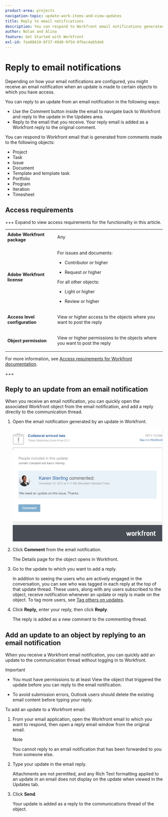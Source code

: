 ```yaml
---
product-area: projects
navigation-topic: update-work-items-and-view-updates
title: Reply to email notifications
description: You can respond to Workfront email notifications generated from comments made to projects, tasks, issues, and other objects to add replies to the original comments made in the Adobe Workfront application.
author: Nolan and Alina
feature: Get Started with Workfront
exl-id: fea88410-8f37-49d0-9f5d-9fbac4ab5de6
---
```

# Reply to email notifications

<!-- Audited: April 2024-->

Depending on how your email notifications are configured, you might receive an email notification when an update is made to certain objects to which you have access.

You can reply to an update from an email notification in the following ways:

* Use the Comment button inside the email to navigate back to Workfront and reply to the update in the Updates area.
* Reply to the email that you receive. Your reply email is added as a Workfront reply to the original comment.

<!--
>[!NOTE]
>
>Replying to updates by email is not available for environments on Cluster 6.
-->

You can respond to Workfront email that is generated from comments made to the following objects:

* Project
* Task
* Issue
* Document
* Template and template task
* Portfolio
* Program
* Iteration
* Timesheet

## Access requirements

+++ Expand to view access requirements for the functionality in this article.

<table style="table-layout:auto">
 <col> 
 <col> 
 <tbody> 
  <tr> 
   <td role="rowheader"><strong>Adobe Workfront package</strong></td> 
   <td> <p>Any</p> </td> 
  </tr> 
  <tr> 
   <td role="rowheader"><strong>Adobe Workfront license</strong></td> 
   <td> <p>For issues and documents:</p>

   <ul><li><p>Contributor or higher</p></li>
   <li><p>Request or higher</p></li></ul>

   <p>For all other objects:</p>
   <ul><li><p>Light or higher</p></li>
   <li><p>Review or higher</p></li></ul>
   
</td> 
  </tr> 
  <tr> 
   <td role="rowheader"><strong>Access level configuration</strong></td> 
   <td> <p>View or higher access to the objects where you want to post the reply</p> </td> 
  </tr> 
  <tr> 
   <td role="rowheader"><strong>Object permission</strong></td> 
   <td> <p>View or higher permissions to the objects where you want to post the reply</p> </td> 
  </tr> 
 </tbody> 
</table>

For more information, see [Access requirements for Workfront documentation](/help/quicksilver/administration-and-setup/add-users/access-levels-and-object-permissions/access-level-requirements-in-documentation.md). 

+++

<!--Old:
<table style="table-layout:auto">
 <col> 
 <col> 
 <tbody> 
  <tr> 
   <td role="rowheader"><strong>Adobe Workfront plan</strong></td> 
   <td> <p>Any</p> </td> 
  </tr> 
  <tr> 
   <td role="rowheader"><strong>Adobe Workfront license*</strong></td> 
   <td> <p>New: Contributor or higher for issues and documents; Light or higher for all other objects</p>
   <p>Current: Request or higher for issues and documents; Review or higher for all other objects</p> </td> 
  </tr> 
  <tr> 
   <td role="rowheader"><strong>Access level configuration</strong></td> 
   <td> <p>View or higher access to the objects where you want to post the reply</p> </td> 
  </tr> 
  <tr> 
   <td role="rowheader"><strong>Object permission</strong></td> 
   <td> <p>View or higher permissions to the objects where you want to post the reply</p> </td> 
  </tr> 
 </tbody> 
</table>-->

## Reply to an update from an email notification

When you receive an email notification, you can quickly open the associated Workfront object from the email notification, and add a reply directly to the communication thread.

1. Open the email notification generated by an update in Workfront. 

    ![email.png](assets/email-350x202.png) 
1. Click **Comment** from the email notification.

   The Details page for the object opens in Workfront.

1. Go to the update to which you want to add a reply.

   In addition to seeing the users who are actively engaged in the conversation, you can see who was tagged in each reply at the top of that update thread. These users, along with any users subscribed to the object, receive notification whenever an update or reply is made on the object. To tag more users, see [Tag others on updates](../../workfront-basics/updating-work-items-and-viewing-updates/tag-others-on-updates.md).

1. Click **Reply,** enter your reply, then click **Reply**.

    The reply is added as a new comment to the commenting thread. 

## Add an update to an object by replying to an email notification

When you receive a Workfront email notification, you can quickly add an update to the communication thread without logging in to Workfront.

>[!IMPORTANT]
>
>* You must have permissions to at least View the object that triggered the update before you can reply to the email notification. 
>
>* To avoid submission errors, Outlook users should delete the existing email content before typing your reply.

To add an update to a Workfront email:

1. From your email application, open the Workfront email to which you want to respond, then open a reply email window from the original email.

    >[!NOTE]
    >
    >    You cannot reply to an email notification that has been forwarded to you from someone else. 


1. Type your update in the email reply.

   Attachments are not permitted, and any Rich Text formatting applied to an update in an email does not display on the update when viewed in the Updates tab.
1. Click **Send**.

   Your update is added as a reply to the communications thread of the object.
